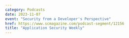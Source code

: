 ```yaml
---
category: Podcasts
date: 2023-11-07
event: "Security from a Developer's Perspective"
href: https://www.scmagazine.com/podcast-segment/12156
title: "Application Security Weekly"
---
```

